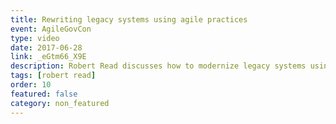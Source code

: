 ```yaml
---
title: Rewriting legacy systems using agile practices
event: AgileGovCon
type: video
date: 2017-06-28
link: _eGtm66_X9E
description: Robert Read discusses how to modernize legacy systems using modern agile software development practices.
tags: [robert read]
order: 10
featured: false
category: non_featured
---
```

